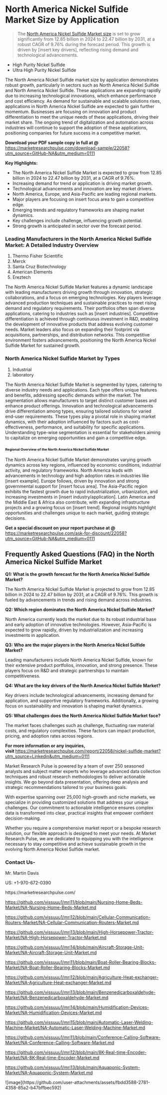 <h1>North America Nickel Sulfide Market&nbsp;Size by Application</h1><blockquote><p>The <a href="https://marketresearchpulse.com/download-sample/22058?utm_source=GitHub-NA&amp;utm_medium=0111">North America Nickel Sulfide Market size</a> is set to grow significantly from 12.85 billion in 2024 to 22.47 billion by 2031, at a robust CAGR of 9.76% during the forecast period. This growth is driven by [insert key drivers], reflecting rising demand and technological advancements.</p></blockquote><ul><li>High Purity Nickel Sulfide<li> Ultra High Purity Nickel Sulfide</li></ul><p>The North America Nickel Sulfide market size by application demonstrates robust growth, particularly in sectors such as North America Nickel Sulfide and North America Nickel Sulfide. These applications are expanding rapidly due to increasing technological innovations, which enhance performance and cost efficiency. As demand for sustainable and scalable solutions rises, applications in North America Nickel Sulfide are expected to gain further momentum. Businesses are focusing on innovation and product differentiation to meet the unique needs of these applications, driving their market share. The ongoing trend of digitalization and automation across industries will continue to support the adoption of these applications, positioning companies for future success in a competitive market.</p><p><strong>Download your PDF sample copy in full at @ </strong><a href="https://marketresearchpulse.com/download-sample/22058?utm_source=GitHub-NA&amp;utm_medium=0111">https://marketresearchpulse.com/download-sample/22058?utm_source=GitHub-NA&amp;utm_medium=0111</a></p><p><strong>Key Highlights: </strong></p><ul><li>The North America Nickel Sulfide Market is expected to grow from 12.85 billion in 2024 to 22.47 billion by 2031, at a CAGR of 9.76%.</li><li>Increasing demand for trend or application is driving market growth.</li><li>Technological advancements and innovation are key market drivers.</li><li>North America, Europe, and Asia-Pacific are leading regional markets.</li><li>Major players are focusing on insert focus area to gain a competitive edge.</li><li>Emerging trends and regulatory frameworks are shaping market dynamics.</li><li>Key challenges include challenge, influencing growth potential.</li><li>Strong growth is anticipated in sector over the forecast period.</li></ul><h3>Leading Manufacturers in the North America Nickel Sulfide Market: A Detailed Industry Overview</h3><ol><li>Thermo Fisher Scientific</li><li>Merck</li><li>Santa Cruz Biotechnology</li><li>American Elements</li><li>Ereztech</li></ol><div class="flex max-w-full flex-col flex-grow"><div class="min-h-8 text-message flex w-full flex-col items-end gap-2 whitespace-normal break-words [.text-message+&amp;]:mt-5" dir="auto" data-message-author-role="assistant" data-message-id="fd8432e4-4910-450d-b182-61b7bfb0a01f" data-message-model-slug="gpt-4o"><div class="flex w-full flex-col gap-1 empty:hidden first:pt-[3px]"><div class="markdown prose w-full break-words dark:prose-invert light"><p>The North America Nickel Sulfide Market features a dynamic landscape with leading manufacturers driving growth through innovation, strategic collaborations, and a focus on emerging technologies. Key players leverage advanced production techniques and sustainable practices to meet rising demand and regulatory requirements. Their portfolios often span diverse applications, catering to industries such as [insert industries]. Competitive differentiation is achieved through continuous investment in R&amp;D, enabling the development of innovative products that address evolving customer needs. Market leaders also focus on expanding their footprint via acquisitions, partnerships, and distribution networks. This competitive environment fosters advancements, positioning the North America Nickel Sulfide Market for sustained growth.</p></div></div></div></div><h3>North America Nickel Sulfide Market by Types</h3><ol><li>Industrial<li> laboratory</li></ol><div class="flex max-w-full flex-col flex-grow"><div class="min-h-8 text-message flex w-full flex-col items-end gap-2 whitespace-normal break-words [.text-message+&amp;]:mt-5" dir="auto" data-message-author-role="assistant" data-message-id="084470be-0bb7-4664-bddf-5156b4f41249" data-message-model-slug="gpt-4o-mini"><div class="flex w-full flex-col gap-1 empty:hidden first:pt-[3px]"><div class="markdown prose w-full break-words dark:prose-invert light"><p>The North America Nickel Sulfide Market is segmented by types, catering to diverse industry needs and applications. Each type offers unique features and benefits, addressing specific demands within the market. The segmentation allows manufacturers to target distinct customer bases and enhance product offerings. Innovation and technological advancements drive differentiation among types, ensuring tailored solutions for varied end-user requirements. These types play a pivotal role in shaping market dynamics, with their adoption influenced by factors such as cost-effectiveness, performance, and suitability for specific applications. Understanding type-wise segmentation is essential for stakeholders aiming to capitalize on emerging opportunities and gain a competitive edge.</p></div></div></div></div><h3><span style="font-size: 11px;">Regional Overview of the North America Nickel Sulfide Market</span></h3><div class="flex max-w-full flex-col flex-grow"><div class="min-h-8 text-message flex w-full flex-col items-end gap-2 whitespace-normal break-words [.text-message+&amp;]:mt-5" dir="auto" data-message-author-role="assistant" data-message-id="e9038762-ce64-4e30-91c9-9bd413514231" data-message-model-slug="gpt-4o-mini"><div class="flex w-full flex-col gap-1 empty:hidden first:pt-[3px]"><div class="markdown prose w-full break-words dark:prose-invert light"><p>The North America Nickel Sulfide Market demonstrates varying growth dynamics across key regions, influenced by economic conditions, industrial activity, and regulatory frameworks. North America leads with advancements in technology and high adoption rates in industries like [insert example]. Europe follows, driven by innovation and strong governmental support for [insert focus area]. The Asia-Pacific region exhibits the fastest growth due to rapid industrialization, urbanization, and increasing investments in [insert industry/application]. Latin America and the Middle East &amp; Africa also contribute, with expanding infrastructure projects and a growing focus on [insert trend]. Regional insights highlight opportunities and challenges unique to each market, guiding strategic decisions.</p></div></div></div></div><p><strong>Get a special discount on your report purchase at @ </strong><a href="https://marketresearchpulse.com/ask-for-discount/22058?utm_source=GitHub-NA&amp;utm_medium=0111">https://marketresearchpulse.com/ask-for-discount/22058?utm_source=GitHub-NA&amp;utm_medium=0111</a></p><h2>Frequently Asked Questions (FAQ) in the North America Nickel Sulfide Market</h2><p><strong>Q1: What is the growth forecast for the North America Nickel Sulfide Market?</strong></p><p>The North America Nickel Sulfide Market is projected to grow from 12.85 billion in 2024 to 22.47 billion by 2031, at a CAGR of 9.76%. This growth is fueled by advancements in trends and rising demand across industries.</p><p><strong>Q2: Which region dominates the North America Nickel Sulfide Market?</strong></p><p>North America currently leads the market due to its robust industrial base and early adoption of innovative technologies. However, Asia-Pacific is expected to grow rapidly, driven by industrialization and increasing investments in application.</p><p><strong>Q3: Who are the major players in the North America Nickel Sulfide Market?</strong></p><p>Leading manufacturers include North America Nickel Sulfide, known for their extensive product portfolios, innovation, and strong presence. These players focus on R&amp;D and strategic partnerships to maintain competitiveness.</p><p><strong>Q4: What are the key drivers of the North America Nickel Sulfide Market?</strong></p><p>Key drivers include technological advancements, increasing demand for application, and supportive regulatory frameworks. Additionally, a growing focus on sustainability and innovation is shaping market dynamics.</p><p><strong>Q5: What challenges does the North America Nickel Sulfide Market face?</strong></p><p>The market faces challenges such as challenge, fluctuating raw material costs, and regulatory complexities. These factors can impact production, pricing, and adoption rates across regions.</p><p><strong>For more information or any inquiries, visit&nbsp;</strong><a href="https://marketresearchpulse.com/report/22058/nickel-sulfide-market?utm_source=Linkedin&utm_medium=0111">https://marketresearchpulse.com/report/22058/nickel-sulfide-market?utm_source=Linkedin&utm_medium=0111</a></p><p>Market Research Pulse is powered by a team of over 250 seasoned analysts and subject matter experts who leverage advanced data collection techniques and robust research methodologies to deliver actionable insights. We go beyond data presentation, offering deep analysis and strategic recommendations tailored to your business goals.</p><p>With expertise spanning over 25,000 high-growth and niche markets, we specialize in providing customized solutions that address your unique challenges. Our commitment to actionable intelligence ensures complex data is transformed into clear, practical insights that empower confident decision-making.</p><p>Whether you require a comprehensive market report or a bespoke research solution, our flexible approach is designed to meet your needs. At Market Research Pulse, we are dedicated to equipping you with the intelligence necessary to stay competitive and achieve sustainable growth in the evolving North America Nickel Sulfide market.</p><h3><strong>Contact Us-</strong></h3><p>Mr. Martin Davis</p><p>US: +1-970-672-0390</p><p>https://marketresearchpulse.com/</p><p><a href="https://github.com/vissuuu1/mri11/blob/main/Nursing-Home-Beds-Market/NA-Nursing-Home-Beds-Market.md">https://github.com/vissuuu1/mri11/blob/main/Nursing-Home-Beds-Market/NA-Nursing-Home-Beds-Market.md</a></p><p><a href="https://github.com/vissuuu1/mri12/blob/main/Cellular-Communication-Routers-Market/NA-Cellular-Communication-Routers-Market.md">https://github.com/vissuuu1/mri12/blob/main/Cellular-Communication-Routers-Market/NA-Cellular-Communication-Routers-Market.md</a></p><p><a href="https://github.com/vissuuu1/mri13/blob/main/High-Horsepower-Tractor-Market/NA-High-Horsepower-Tractor-Market.md">https://github.com/vissuuu1/mri13/blob/main/High-Horsepower-Tractor-Market/NA-High-Horsepower-Tractor-Market.md</a></p><p><a href="https://github.com/vissuuu1/mri14/blob/main/Aircraft-Storage-Unit-Market/NA-Aircraft-Storage-Unit-Market.md">https://github.com/vissuuu1/mri14/blob/main/Aircraft-Storage-Unit-Market/NA-Aircraft-Storage-Unit-Market.md</a></p><p><a href="https://github.com/vissuuu1/mri11/blob/main/Boat-Roller-Bearing-Blocks-Market/NA-Boat-Roller-Bearing-Blocks-Market.md">https://github.com/vissuuu1/mri11/blob/main/Boat-Roller-Bearing-Blocks-Market/NA-Boat-Roller-Bearing-Blocks-Market.md</a></p><p><a href="https://github.com/vissuuu1/mri12/blob/main/Agriculture-Heat-exchanger-Market/NA-Agriculture-Heat-exchanger-Market.md">https://github.com/vissuuu1/mri12/blob/main/Agriculture-Heat-exchanger-Market/NA-Agriculture-Heat-exchanger-Market.md</a></p><p><a href="https://github.com/vissuuu1/mri13/blob/main/Benzenedicarboxaldehyde-Market/NA-Benzenedicarboxaldehyde-Market.md">https://github.com/vissuuu1/mri13/blob/main/Benzenedicarboxaldehyde-Market/NA-Benzenedicarboxaldehyde-Market.md</a></p><p><a href="https://github.com/vissuuu1/mri14/blob/main/Humidification-Devices-Market/NA-Humidification-Devices-Market.md">https://github.com/vissuuu1/mri14/blob/main/Humidification-Devices-Market/NA-Humidification-Devices-Market.md</a></p><p><a href="https://github.com/vissuuu1/mri15/blob/main/Automatic-Laser-Welding-Machine-Market/NA-Automatic-Laser-Welding-Machine-Market.md">https://github.com/vissuuu1/mri15/blob/main/Automatic-Laser-Welding-Machine-Market/NA-Automatic-Laser-Welding-Machine-Market.md</a></p><p><a href="https://github.com/vissuuu1/mri11/blob/main/Conference-Calling-Software-Market/NA-Conference-Calling-Software-Market.md">https://github.com/vissuuu1/mri11/blob/main/Conference-Calling-Software-Market/NA-Conference-Calling-Software-Market.md</a></p><p><a href="https://github.com/vissuuu1/mri12/blob/main/8K-Real-time-Encoder-Market/NA-8K-Real-time-Encoder-Market.md">https://github.com/vissuuu1/mri12/blob/main/8K-Real-time-Encoder-Market/NA-8K-Real-time-Encoder-Market.md</a></p><p><a href="https://github.com/vissuuu1/mri13/blob/main/Aquaponic-System-Market/NA-Aquaponic-System-Market.md">https://github.com/vissuuu1/mri13/blob/main/Aquaponic-System-Market/NA-Aquaponic-System-Market.md</a></p>
![image](https://github.com/user-attachments/assets/fbdd3588-2781-4358-85a2-b47bffbec592)
